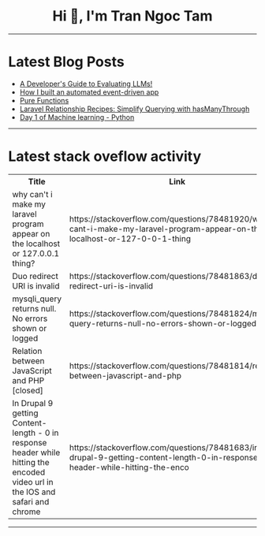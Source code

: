 <h1 align="center">Hi 👋, I'm Tran Ngoc Tam</h1>

---

# Latest Blog Posts 
<!-- BLOG-POST-LIST:START -->
- [A Developer&#39;s Guide to Evaluating LLMs!](https://dev.to/pavanbelagatti/a-developers-guide-to-evaluating-llms-281b)
- [How I built an automated event-driven app](https://dev.to/karaniph/how-i-built-an-automated-event-driven-app-1hib)
- [Pure Functions](https://dev.to/abhishekkrpand1/pure-functions-130e)
- [Laravel Relationship Recipes: Simplify Querying with hasManyThrough](https://dev.to/muhammadsaim/laravel-relationship-recipes-simplify-querying-with-hasmanythrough-247m)
- [Day 1 of Machine learning - Python](https://dev.to/adarshagupta/day-1-of-machine-learning-python-log)
<!-- BLOG-POST-LIST:END -->

---

# Latest stack oveflow activity
<table>
  <tr><th>Title</th><th>Link</th></tr>
  <!-- STACKOVERFLOW:START --><tr><td>why can&#39;t i make my laravel program appear on the localhost or 127.0.0.1 thing?</td><td>https://stackoverflow.com/questions/78481920/why-cant-i-make-my-laravel-program-appear-on-the-localhost-or-127-0-0-1-thing</td></tr><tr><td>Duo redirect URI is invalid</td><td>https://stackoverflow.com/questions/78481863/duo-redirect-uri-is-invalid</td></tr><tr><td>mysqli_query returns null. No errors shown or logged</td><td>https://stackoverflow.com/questions/78481824/mysqli-query-returns-null-no-errors-shown-or-logged</td></tr><tr><td>Relation between JavaScript and PHP [closed]</td><td>https://stackoverflow.com/questions/78481814/relation-between-javascript-and-php</td></tr><tr><td>In Drupal 9 getting Content-length - 0 in response header while hitting the encoded video url in the IOS and safari and chrome</td><td>https://stackoverflow.com/questions/78481683/in-drupal-9-getting-content-length-0-in-response-header-while-hitting-the-enco</td></tr><!-- STACKOVERFLOW:END -->
</table>

---


